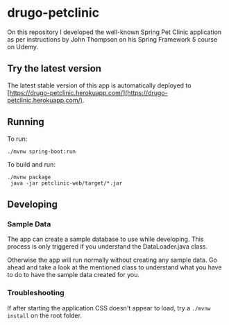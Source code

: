 # drugo-petclinic
On this repository I developed the well-known Spring Pet Clinic application as per instructions by John Thompson 
on his Spring Framework 5 course on Udemy.

## Try the latest version
The latest stable version of this app is automatically deployed to [https://drugo-petclinic.herokuapp.com/](https://drugo-petclinic.herokuapp.com/).

## Running
To run: 
```
./mvnw spring-boot:run
```

To build and run:
```
./mvnw package
 java -jar petclinic-web/target/*.jar
```

## Developing

### Sample Data

The app can create a sample database to use while developing. 
This process is only triggered if you understand the DataLoader.java class.

Otherwise the app will run normally without creating any sample data.
Go ahead and take a look at the mentioned class to understand what you have to do
to have the sample data created for you.

### Troubleshooting

If after starting the application CSS doesn't appear to load, try a `./mvnw install` on the root folder.